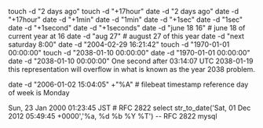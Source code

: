 
touch -d "2 days ago"
touch -d "+17hour"
date -d "2 days ago"
date -d "+17hour"
date -d "+1min"
date -d "1min"
date -d "+1sec"
date -d "1sec"
date -d "+1second"
date -d "+1seconds"
date -d "june 18 16" # june 18 of current year at 16
date -d "aug 27" # august 27 of this year
date -d "next saturday 8:00"
date -d "2004-02-29 16:21:42"
touch -d "1970-01-01 00:00:00"
touch -d "2038-01-10 00:00:00"
date -d "1970-01-01 00:00:00"
date -d "2038-01-10 00:00:00"
One second after 03:14:07 UTC 2038-01-19 this representation will overflow in what is known as the year 2038 problem.

date -d "2006-01-02 15:04:05" +"%A" # filebeat timestamp reference day of week is Monday

Sun, 23 Jan 2000 01:23:45 JST # RFC 2822
select str_to_date('Sat, 01 Dec 2012 05:49:45 +0000','%a, %d %b %Y %T') -- RFC 2822 mysql
